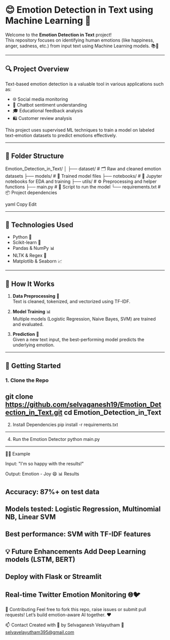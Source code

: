 # 😊 Emotion Detection in Text using Machine Learning 🤖

Welcome to the **Emotion Detection in Text** project!  
This repository focuses on identifying human emotions (like happiness, anger, sadness, etc.) from input text using Machine Learning models. 📚🧠

---

## 🔍 Project Overview

Text-based emotion detection is a valuable tool in various applications such as:
- 🌐 Social media monitoring
- 💬 Chatbot sentiment understanding
- 🎓 Educational feedback analysis
- 🛍️ Customer review analysis

This project uses supervised ML techniques to train a model on labeled text-emotion datasets to predict emotions effectively.

---

## 📁 Folder Structure

Emotion_Detection_in_Text/
│
├── dataset/ # 🗂️ Raw and cleaned emotion datasets
├── models/ # 🧠 Trained model files
├── notebooks/ # 📓 Jupyter notebooks for EDA and training
├── utils/ # ⚙️ Preprocessing and helper functions
├── main.py # 🚀 Script to run the model
└── requirements.txt # 📦 Project dependencies

yaml
Copy
Edit

---

## 🧪 Technologies Used

- Python 🐍
- Scikit-learn 🔬
- Pandas & NumPy 📊
- NLTK & Regex 🧹
- Matplotlib & Seaborn 📈

---

## 🧠 How It Works

1. **Data Preprocessing** 🔧  
   Text is cleaned, tokenized, and vectorized using TF-IDF.

2. **Model Training** 📊  
   Multiple models (Logistic Regression, Naive Bayes, SVM) are trained and evaluated.

3. **Prediction** 🔮  
   Given a new text input, the best-performing model predicts the underlying emotion.

---

## 🚀 Getting Started

### 1. Clone the Repo

git clone https://github.com/selvaganesh19/Emotion_Detection_in_Text.git
cd Emotion_Detection_in_Text
---
2. Install Dependencies
pip install -r requirements.txt
---
4. Run the Emotion Detector
python main.py
---
🧑‍🏫 Example

Input: "I'm so happy with the results!"

Output: Emotion - Joy 😄
📊 Results

Accuracy: 87%+ on test data
---
Models tested: Logistic Regression, Multinomial NB, Linear SVM
---
Best performance: SVM with TF-IDF features
---
💡 Future Enhancements
Add Deep Learning models (LSTM, BERT)
---
Deploy with Flask or Streamlit
---
Real-time Twitter Emotion Monitoring 🌐🐦
---
🙌 Contributing
Feel free to fork this repo, raise issues or submit pull requests!
Let’s build emotion-aware AI together. ❤️

📫 Contact
Created with 💙 by Selvaganesh Velayutham
📧 selvavelayutham395@gmail.com
